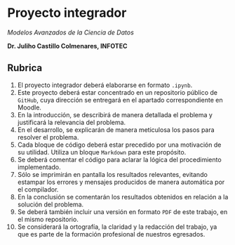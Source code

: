 # Proyecto integrador

*Modelos Avanzados de la Ciencia de Datos*

**Dr. Juliho Castillo Colmenares, INFOTEC**

## Rubrica

1.   El proyecto integrador deberá elaborarse en formato `.ipynb`. 
2.   Este proyecto deberá estar concentrado en un repositorio público de `GitHub`, cuya dirección se entregará en el apartado correspondiente en Moodle. 
3.   En la introducción, se describirá de manera detallada el problema y justificará la relevancia del problema. 
4.   En el desarrollo, se explicarán de manera meticulosa los pasos para resolver el problema.
5.   Cada bloque de código deberá estar precedido por una motivación de su utilidad. Utiliza un bloque  `Markdown` para este propósito. 
6.   Se deberá comentar el código para aclarar la lógica del procedimiento implementado. 
7.   Sólo se imprimirán en pantalla los resultados relevantes, evitando estampar los errores y mensajes producidos de manera automática por el compilador. 
8.   En la conclusión se comentarán los resultados obtenidos en relación a la solución del problema. 
9.   Se deberá también incluir una versión en formato `PDF` de este trabajo, en el mismo repositorio. 
10.   Se considerará la ortografía, la claridad y la redacción del trabajo, ya que es parte de la formación profesional de nuestros egresados. 